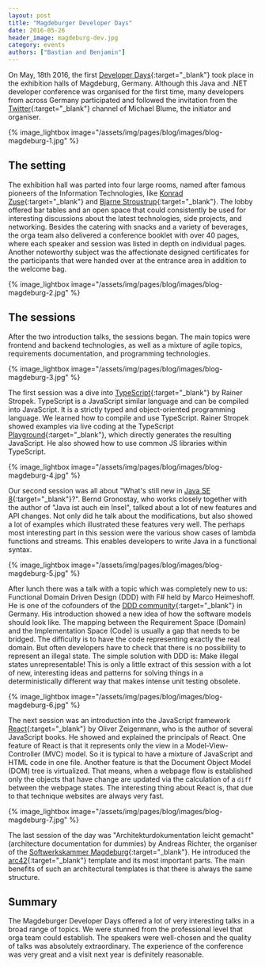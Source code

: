 ```yaml
---
layout: post
title: "Magdeburger Developer Days"
date: 2016-05-26
header_image: magdeburg-dev.jpg
category: events
authors: ["Bastian and Benjamin"]
---
```


On May, 18th 2016, the first [Developer Days](http://md-devdays.de/){:target="_blank"} took place in the exhibition halls of Magdeburg, Germany.
Although this Java and .NET developer conference was organised for the first time, many developers from across Germany participated and followed the invitation from the [Twitter](https://twitter.com/MiB_MD_DevDays){:target="_blank"} channel of Michael Blume, the initiator and organiser.

{% image_lightbox image="/assets/img/pages/blog/images/blog-magdeburg-1.jpg" %}

## The setting

The exhibition hall was parted into four large rooms, named after famous pioneers of the Information Technologies, like [Konrad Zuse](https://en.wikipedia.org/wiki/Konrad_Zuse){:target="_blank"} and [Bjarne Stroustrup](https://en.wikipedia.org/wiki/Bjarne_Stroustrup){:target="_blank"}.
The lobby offered bar tables and an open space that could consistently be used for interesting discussions about the latest technologies, side projects, and networking.
Besides the catering with snacks and a variety of beverages, the orga team also delivered a conference booklet with over 40 pages, where each speaker and session was listed in depth on individual pages.
Another noteworthy subject was the affectionate designed certificates for the participants that were handed over at the entrance area in addition to the welcome bag.

{% image_lightbox image="/assets/img/pages/blog/images/blog-magdeburg-2.jpg" %}

## The sessions

After the two introduction talks, the sessions began. The main topics were frontend and backend technologies, as well as a mixture of agile topics, requirements documentation, and programming technologies.

{% image_lightbox image="/assets/img/pages/blog/images/blog-magdeburg-3.jpg" %}

The first session was a dive into [TypeScript](https://www.typescriptlang.org){:target="_blank"} by Rainer Stropek.
TypeScript is a JavaScript similar language and can be compiled into JavaScript.
It is a strictly typed and object-oriented programming language.
We learned how to compile and use TypeScript.
Rainer Stropek showed examples via live coding at the TypeScript [Playground](https://www.typescriptlang.org/play/index.html){:target="_blank"}, which directly generates the resulting JavaScript.
He also showed how to use common JS libraries within TypeScript.

{% image_lightbox image="/assets/img/pages/blog/images/blog-magdeburg-4.jpg" %}

Our second session was all about "What's still new in [Java SE 8](https://docs.oracle.com/javase/8/docs/api){:target="_blank"}?".
Bernd Gronostay, who works closely together with the author of "Java ist auch ein Insel", talked about a lot of new features and API changes.
Not only did he talk about the modifications, but also showed a lot of examples which illustrated these features very well.
The perhaps most interesting part in this session were the various show cases of lambda functions and streams.
This enables developers to write Java in a functional syntax.

{% image_lightbox image="/assets/img/pages/blog/images/blog-magdeburg-5.jpg" %}

After lunch there was a talk with a topic which was completely new to us:
Functional Domain Driven Design (DDD) with F# held by Marco Heimeshoff.
He is one of the cofounders of the [DDD community](http://dddcommunity.org){:target="_blank"} in Germany.
His introduction showed a new idea of how the software models should look like.
The mapping between the Requirement Space (Domain) and the Implementation Space (Code) is usually a gap that needs to be bridged.
The difficulty is to have the code representing exactly the real domain.
But often developers have to check that there is no possibility to represent an illegal state.
The simple solution with DDD is: Make illegal states unrepresentable!
This is only a little extract of this session with a lot of new, interesting ideas and patterns for solving things in a deterministically different way that makes intense unit testing obsolete.

{% image_lightbox image="/assets/img/pages/blog/images/blog-magdeburg-6.jpg" %}

The next session was an introduction into the JavaScript framework [React](https://facebook.github.io/react){:target="_blank"} by Oliver Zeigermann, who is the author of several JavaScript books.
He showed and explained the principals of React.
One feature of React is that it represents only the view in a Model-View-Controller (MVC) model.
So it is typical to have a mixture of JavaScript and HTML code in one file.
Another feature is that the Document Object Model (DOM) tree is virtualized.
That means, when a webpage flow is established only the objects that have change are updated via the calculation of a `diff` between the webpage states.
The interesting thing about React is, that due to that technique websites are always very fast.

{% image_lightbox image="/assets/img/pages/blog/images/blog-magdeburg-7.jpg" %}

The last session of the day was "Architekturdokumentation leicht gemacht" (architecture documentation for dummies) by Andreas Richter, the organiser of the [Softwerkskammer Magdeburg](https://www.softwerkskammer.org/groups/magdeburg){:target="_blank"}.
He introduced the [arc42](http://arc42.org){:target="_blank"} template and its most important parts.
The main benefits of such an architectural templates is that there is always the same structure.

## Summary

The Magdeburger Developer Days offered a lot of very interesting talks in a broad range of topics.
We were stunned from the professional level that orga team could establish.
The speakers were well-chosen and the quality of talks was absolutely extraordinary.
The experience of the conference was very great and a visit next year is definitely reasonable.
